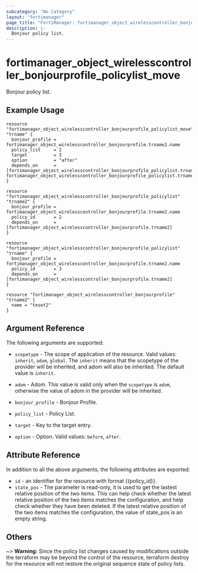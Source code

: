 ```yaml
---
subcategory: "No Category"
layout: "fortimanager"
page_title: "FortiManager: fortimanager_object_wirelesscontroller_bonjourprofile_policylist_move"
description: |-
  Bonjour policy list.
---
```


# fortimanager_object_wirelesscontroller_bonjourprofile_policylist_move
Bonjour policy list.

## Example Usage

```hcl
resource "fortimanager_object_wirelesscontroller_bonjourprofile_policylist_move" "trname" {
  bonjour_profile = fortimanager_object_wirelesscontroller_bonjourprofile.trname2.name
  policy_list     = 2
  target          = 3
  option          = "after"
  depends_on      = [fortimanager_object_wirelesscontroller_bonjourprofile_policylist.trname2, fortimanager_object_wirelesscontroller_bonjourprofile_policylist.trname]
}

resource "fortimanager_object_wirelesscontroller_bonjourprofile_policylist" "trname2" {
  bonjour_profile = fortimanager_object_wirelesscontroller_bonjourprofile.trname2.name
  policy_id       = 2
  depends_on      = [fortimanager_object_wirelesscontroller_bonjourprofile.trname2]
}

resource "fortimanager_object_wirelesscontroller_bonjourprofile_policylist" "trname" {
  bonjour_profile = fortimanager_object_wirelesscontroller_bonjourprofile.trname2.name
  policy_id       = 3
  depends_on      = [fortimanager_object_wirelesscontroller_bonjourprofile.trname2]
}

resource "fortimanager_object_wirelesscontroller_bonjourprofile" "trname2" {
  name = "teset2"
}
```

## Argument Reference


The following arguments are supported:

* `scopetype` - The scope of application of the resource. Valid values: `inherit`, `adom`, `global`. The `inherit` means that the scopetype of the provider will be inherited, and adom will also be inherited. The default value is `inherit`.
* `adom` - Adom. This value is valid only when the `scopetype` is `adom`, otherwise the value of adom in the provider will be inherited.
* `bonjour_profile` - Bonjour Profile.
* `policy_list` - Policy List.

* `target` - Key to the target entry.
* `option` - Option. Valid values: `before`, `after`.


## Attribute Reference

In addition to all the above arguments, the following attributes are exported:
* `id` - an identifier for the resource with format {{policy_id}}.
* `state_pos` - The parameter is read-only, it is used to get the lastest relative position of the two items. This can help check whether the latest relative position of the two items matches the configuration, and help check whether they have been deleted. If the latest relative position of the two items matches the configuration, the value of state_pos is an empty string.

## Others

~> **Warning:** Since the policy list changes caused by modifications outside the terraform may be beyond the control of the resource, terraform destroy for the resource will not restore the original sequence state of policy lists.

